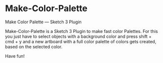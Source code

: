 # Make-Color-Palette
Make Color Palette — Sketch 3 Plugin

Make-Color-Palette is a Sketch 3 Plugin to make fast color Palettes.
For this you just have to select objects with a background color and press shift + cmd + y and 
a new artboard with a full color palette of colors gets created, based on the selected color.

Have fun!
